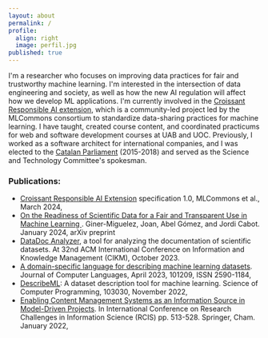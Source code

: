 ```yaml
---
layout: about
permalink: /
profile:
  align: right
  image: perfil.jpg
published: true
---
```

I'm a researcher who focuses on improving data practices for fair and trustworthy machine learning. I'm interested in the intersection of data engineering and society, as well as how the new AI regulation will affect how we develop ML applications. I'm currently involved in the [Croissant Responsible AI extension](https://mlcommons.org/working-groups/data/croissant/), which is a community-led project led by the MLCommons consortium to standardize data-sharing practices for machine learning. I have taught, created course content, and coordinated practicums for web and software development courses at UAB and UOC. Previously, I worked as a software architect for international companies, and I was elected to the [Catalan Parliament](https://www.parlament.cat/web/composicio/diputats-fitxa/index.html?p_codi=1851&p_legislatura=11) (2015-2018) and served as the Science and Technology Committee's spokesman.


### Publications:

* [Croissant Responsible AI Extension](https://mlcommons.github.io/croissant/docs/croissant-rai-spec.html) specification 1.0, MLCommons et al., March 2024,
* [On the Readiness of Scientific Data for a Fair and Transparent Use in Machine Learning ](https://arxiv.org/abs/2401.10304). Giner-Miguelez, Joan, Abel Gómez, and Jordi Cabot. January 2024, arXiv preprint
* [DataDoc Analyzer](https://dl.acm.org/doi/abs/10.1145/3583780.3614737), a tool for analyzing the documentation of scientific datasets. At 32nd ACM International Conference on Information and Knowledge Management (CIKM), October 2023.
* [A domain-specific language for describing machine learning datasets](https://doi.org/10.1016/j.cola.2023.101209). Journal of Computer Languages, April 2023, 101209, ISSN 2590-1184,
* [DescribeML](https://doi.org/10.1016/j.scico.2023.103030): A dataset description tool for machine learning. Science of Computer Programming, 103030, November 2022,
* [Enabling Content Management Systems as an Information Source in Model-Driven Projects](https://doi.org/10.1007/978-3-031-05760-1_30). In International Conference on Research Challenges in Information Science (RCIS) pp. 513-528. Springer, Cham. January 2022,
